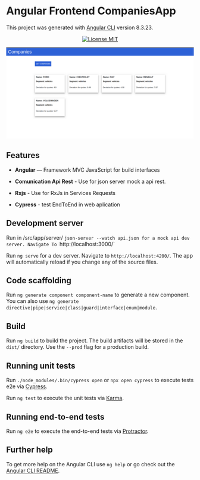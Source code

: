 # Angular Frontend CompaniesApp

This project was generated with [Angular CLI](https://github.com/angular/angular-cli) version 8.3.23.

<p align="center">
  <a href="https://opensource.org/licenses/MIT">
    <img src="https://img.shields.io/badge/License-MIT-blue.svg" alt="License MIT">
  </a>
</p>

<p align="center">
  <a href="https://opensource.org/licenses/MIT">
    <img src="screenshots/companies.png" alt="License MIT">
  </a>
</p>

## Features

- **Angular** — Framework MVC JavaScript for build interfaces

- **Comunication Api Rest** - Use for json server mock a api rest.

- **Rxjs** - Use for RxJs in Services Requests

- **Cypress** - test EndToEnd in web aplication  

## Development server

Run  in /src/app/server/  `json-server --watch api.json
 for a mock api dev server. Navigate To `http://localhost:3000/`

Run `ng serve` for a dev server. Navigate to `http://localhost:4200/`. The app will automatically reload if you change any of the source files.

## Code scaffolding

Run `ng generate component component-name` to generate a new component. You can also use `ng generate directive|pipe|service|class|guard|interface|enum|module`.

## Build

Run `ng build` to build the project. The build artifacts will be stored in the `dist/` directory. Use the `--prod` flag for a production build.

## Running unit tests

Run `./node_modules/.bin/cypress open` or `npx open cypress` to execute tests e2e via [Cypress](https://www.cypress.io/).

Run `ng test` to execute the unit tests via [Karma](https://karma-runner.github.io).

## Running end-to-end tests

Run `ng e2e` to execute the end-to-end tests via [Protractor](http://www.protractortest.org/).

## Further help

To get more help on the Angular CLI use `ng help` or go check out the [Angular CLI README](https://github.com/angular/angular-cli/blob/master/README.md).
